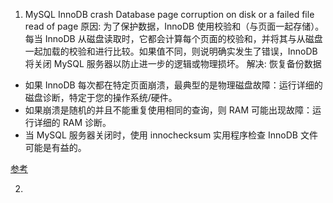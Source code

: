 1.  MySQL InnoDB crash Database page corruption on disk or a failed file read of page
原因:
	为了保护数据，InnoDB 使用校验和（与页面一起存储）。每当 InnoDB 从磁盘读取时，它都会计算每个页面的校验和，并将其与从磁盘一起加载的校验和进行比较。如果值不同，则说明确实发生了错误，InnoDB 将关闭 MySQL 服务器以防止进一步的逻辑或物理损坏。
解决:
	恢复备份数据
-   如果 InnoDB 每次都在特定页面崩溃，最典型的是物理磁盘故障：运行详细的磁盘诊断，特定于您的操作系统/硬件。
-   如果崩溃是随机的并且不能重复使用相同的查询，则 RAM 可能出现故障：运行详细的 RAM 诊断。
-   当 MySQL 服务器关闭时，使用 innochecksum 实用程序检查 InnoDB 文件可能是有益的。
	
[参考](https://www.dbrecover.com/post/mysql-innodb-crash-database-page-corruption-on-disk-or-a-failed-file-read-of-page)

2. 